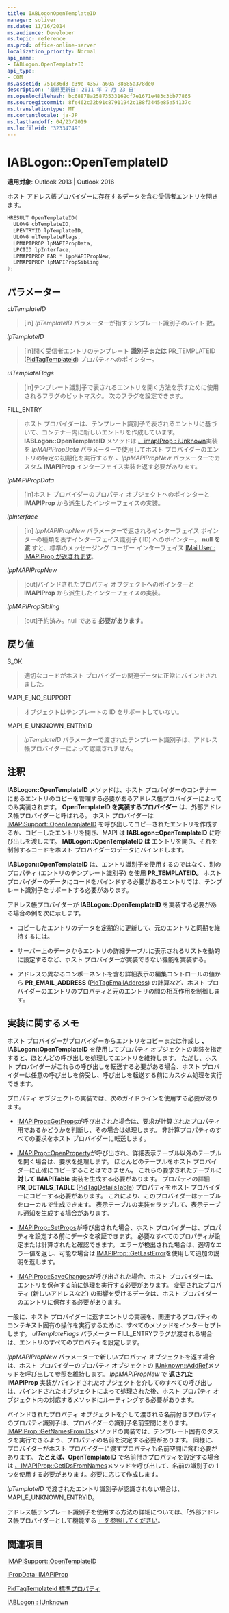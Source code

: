 ```yaml
---
title: IABLogonOpenTemplateID
manager: soliver
ms.date: 11/16/2014
ms.audience: Developer
ms.topic: reference
ms.prod: office-online-server
localization_priority: Normal
api_name:
- IABLogon.OpenTemplateID
api_type:
- COM
ms.assetid: 751c36d3-c39e-4357-a60a-88685a378de0
description: '最終更新日: 2011 年 7 月 23 日'
ms.openlocfilehash: bc68878a25873533162df7e1671e483c3bb77865
ms.sourcegitcommit: 8fe462c32b91c87911942c188f3445e85a54137c
ms.translationtype: MT
ms.contentlocale: ja-JP
ms.lasthandoff: 04/23/2019
ms.locfileid: "32334749"
---
```

# <a name="iablogonopentemplateid"></a>IABLogon::OpenTemplateID

  
  
**適用対象**: Outlook 2013 | Outlook 2016 
  
ホスト アドレス帳プロバイダーに存在するデータを含む受信者エントリを開きます。
  
```cpp
HRESULT OpenTemplateID(
  ULONG cbTemplateID,
  LPENTRYID lpTemplateID,
  ULONG ulTemplateFlags,
  LPMAPIPROP lpMAPIPropData,
  LPCIID lpInterface,
  LPMAPIPROP FAR * lppMAPIPropNew,
  LPMAPIPROP lpMAPIPropSibling
);
```

## <a name="parameters"></a>パラメーター

 _cbTemplateID_
  
> [in]  _lpTemplateID_ パラメーターが指すテンプレート識別子のバイト 数。 
    
 _lpTemplateID_
  
> [in]開く受信者エントリのテンプレート **識別子または** PR_TEMPLATEID ([PidTagTemplateid](pidtagtemplateid-canonical-property.md)) プロパティへのポインター。
    
 _ulTemplateFlags_
  
> [in]テンプレート識別子で表されるエントリを開く方法を示すために使用されるフラグのビットマスク。 次のフラグを設定できます。
    
FILL_ENTRY 
  
> ホスト プロバイダーは、テンプレート識別子で表されるエントリに基づいて、コンテナー内に新しいエントリを作成しています。 **IABLogon::OpenTemplateID** メソッドは [、imapIProp : iUnknown](imapipropiunknown.md)実装を _lpMAPIPropData_ パラメーターで使用してホスト プロバイダーのエントリの特定の初期化を実行するか _、lppMAPIPropNew_ パラメーターでカスタム **IMAPIProp** インターフェイス実装を返す必要があります。 
    
 _lpMAPIPropData_
  
> [in]ホスト プロバイダーのプロパティ オブジェクトへのポインターと **IMAPIProp** から派生したインターフェイスの実装。
    
 _lpInterface_
  
> [in]  _lppMAPIPropNew_ パラメーターで返されるインターフェイス ポインターの種類を表すインターフェイス識別子 (IID) へのポインター。 **null を渡** すと、標準のメッセージング ユーザー インターフェイス [IMailUser : IMAPIProp が返されます](imailuserimapiprop.md)。
    
 _lppMAPIPropNew_
  
> [out]バインドされたプロパティ オブジェクトへのポインターと **IMAPIProp** から派生したインターフェイスの実装。
    
 _lpMAPIPropSibling_
  
> [out]予約済み。null である **必要があります**。
    
## <a name="return-value"></a>戻り値

S_OK 
  
> 適切なコードがホスト プロバイダーの関連データに正常にバインドされました。
    
MAPI_E_NO_SUPPORT 
  
> オブジェクトはテンプレートの ID をサポートしていない。
    
MAPI_E_UNKNOWN_ENTRYID 
  
> _lpTemplateID_ パラメーターで渡されたテンプレート識別子は、アドレス帳プロバイダーによって認識されません。 
    
## <a name="remarks"></a>注釈

**IABLogon::OpenTemplateID** メソッドは、ホスト プロバイダーのコンテナーにあるエントリのコピーを管理する必要があるアドレス帳プロバイダーによってのみ実装されます。 **OpenTemplateID を実装するプロバイダー** は、外部アドレス帳プロバイダーと呼ばれる。 ホスト プロバイダーは [IMAPISupport::OpenTemplateID](imapisupport-opentemplateid.md) を呼び出してコピーされたエントリを作成するか、コピーしたエントリを開き、MAPI は **IABLogon::OpenTemplateID** に呼び出しを渡します。 **IABLogon::OpenTemplateID は** エントリを開き、それを制御するコードをホスト プロバイダーのデータにバインドします。 
  
**IABLogon::OpenTemplateID** は、エントリ識別子を使用するのではなく、別のプロパティ (エントリのテンプレート識別子) を使用 **PR_TEMPLATEID。** ホスト プロバイダーのデータにコードをバインドする必要があるエントリでは、テンプレート識別子をサポートする必要があります。
  
アドレス帳プロバイダーが **IABLogon::OpenTemplateID** を実装する必要がある場合の例を次に示します。 
  
- コピーしたエントリのデータを定期的に更新して、元のエントリと同期を維持するには。
    
- サーバー上のデータからエントリの詳細テーブルに表示されるリストを動的に設定するなど、ホスト プロバイダーが実装できない機能を実装する。
    
- アドレスの異なるコンポーネントを含む詳細表示の編集コントロールの値から **PR_EMAIL_ADDRESS** ([PidTagEmailAddress](pidtagemailaddress-canonical-property.md)) の計算など、ホスト プロバイダーのエントリのプロパティと元のエントリの間の相互作用を制御します。
    
## <a name="notes-to-implementers"></a>実装に関するメモ

ホスト プロバイダーがプロバイダーからエントリをコピーまたは作成し **、IABLogon::OpenTemplateID** を使用してプロパティ オブジェクトの実装を指定すると、ほとんどの呼び出しを処理してエントリを維持します。 ただし、ホスト プロバイダーがこれらの呼び出しを転送する必要がある場合、ホスト プロバイダーは任意の呼び出しを傍受し、呼び出しを転送する前にカスタム処理を実行できます。
  
プロパティ オブジェクトの実装では、次のガイドラインを使用する必要があります。
  
- [IMAPIProp::GetProps](imapiprop-getprops.md)が呼び出された場合は、要求が計算されたプロパティ用であるかどうかを判断し、その場合は処理します。 非計算プロパティのすべての要求をホスト プロバイダーに転送します。 
    
- [IMAPIProp::OpenProperty](imapiprop-openproperty.md)が呼び出され、詳細表示テーブル以外のテーブルを開く場合は、要求を処理します。 ほとんどのテーブルをホスト プロバイダーに正確にコピーすることはできません。 これらの要求されたテーブルに **対して IMAPITable** 実装を生成する必要があります。 プロパティの詳細 **PR_DETAILS_TABLE** ([PidTagDetailsTable](pidtagdetailstable-canonical-property.md)) プロパティをホスト プロバイダーにコピーする必要があります。 これにより、このプロバイダーはテーブルをローカルで生成できます。 表示テーブルの実装をラップして、表示テーブル通知を生成する場合があります。 
    
- [IMAPIProp::SetProps](imapiprop-setprops.md)が呼び出された場合、ホスト プロバイダーは、プロパティを設定する前にデータを検証できます。 必要なすべてのプロパティが設定または計算されたと確認できます。 エラーが検出された場合は、適切なエラー値を返し、可能な場合は [IMAPIProp::GetLastError](imapiprop-getlasterror.md)を使用して追加の説明を返します。
    
- [IMAPIProp::SaveChanges](imapiprop-savechanges.md)が呼び出された場合、ホスト プロバイダーは、エントリを保存する前に処理を実行する必要があります。 変更されたプロパティ (新しいアドレスなど) の影響を受けるデータは、ホスト プロバイダーのエントリに保存する必要があります。 
    
一般に、ホスト プロバイダーに返すエントリの実装を、関連するプロパティのコンテキスト固有の操作を実行するために、すべてのメソッドをインターセプトします。 _ulTemplateFlags_ パラメーター FILL_ENTRYフラグが渡される場合は、エントリのすべてのプロパティを設定します。 
  
_lppMAPIPropNew_ パラメーターで新しいプロパティ オブジェクトを返す場合は、ホスト プロバイダーのプロパティ オブジェクトの [IUnknown::AddRef](https://msdn.microsoft.com/library/ms691379%28VS.85%29.aspx)メソッドを呼び出して参照を維持します。 _lppMAPIPropNew_ で **返された IMAPIProp** 実装がバインドされたオブジェクトを介してのすべての呼び出しは、バインドされたオブジェクトによって処理された後、ホスト プロパティ オブジェクト内の対応するメソッドにルーティングする必要があります。 
  
バインドされたプロパティ オブジェクトを介して渡される名前付きプロパティのプロパティ識別子は、プロバイダーの識別子名前空間にあります。 [IMAPIProp::GetNamesFromIDs](imapiprop-getnamesfromids.md)メソッドの実装では、テンプレート固有のタスクを実行できるよう、プロパティの名前を決定する必要があります。 同様に、プロバイダーがホスト プロバイダーに渡すプロパティも名前空間に含む必要があります。 **たとえば、OpenTemplateID** で名前付きプロパティを設定する場合は [、IMAPIProp::GetIDsFromNames](imapiprop-getidsfromnames.md)メソッドを呼び出して、名前の識別子の 1 つを使用する必要があります。必要に応じて作成します。 
  
_lpTemplateID_ で渡されたエントリ識別子が認識されない場合は、MAPI_E_UNKNOWN_ENTRYID。
  
アドレス帳テンプレート識別子を使用する方法の詳細については、「外部アドレス帳プロバイダーとして機能する [」を参照してください](acting-as-a-foreign-address-book-provider.md)。
  
## <a name="see-also"></a>関連項目



[IMAPISupport::OpenTemplateID](imapisupport-opentemplateid.md)
  
[IPropData: IMAPIProp](ipropdataimapiprop.md)
  
[PidTagTemplateid 標準プロパティ](pidtagtemplateid-canonical-property.md)
  
[IABLogon : IUnknown](iablogoniunknown.md)

